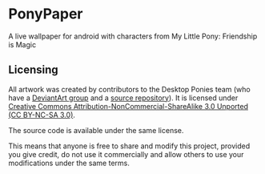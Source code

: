 # PonyPaper
A live wallpaper for android with characters from My Little Pony: Friendship is Magic

## Licensing
All artwork was created by contributors to the Desktop Ponies team (who have a [DeviantArt group](http://desktop-pony-team.deviantart.com/) and a [source repository](https://github.com/RoosterDragon/Desktop-Ponies)). It is licensed under [Creative Commons Attribution-NonCommercial-ShareAlike 3.0 Unported (CC BY-NC-SA 3.0)](http://creativecommons.org/licenses/by-nc-sa/3.0/).

The source code is available under the same license.

This means that anyone is free to share and modify this project, provided you give credit, do not use it commercially and allow others to use your modifications under the same terms.
